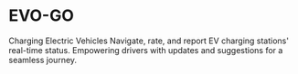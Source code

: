 # EVO-GO
Charging Electric Vehicles Navigate, rate, and report EV charging stations' real-time status. Empowering drivers with updates and suggestions for a seamless journey.
